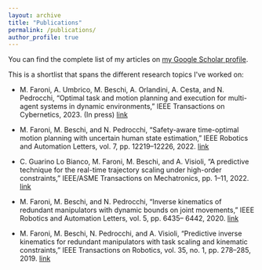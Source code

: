 ```yaml
---
layout: archive
title: "Publications"
permalink: /publications/
author_profile: true
---
```


You can find the complete list of my articles on [my Google Scholar profile](https://scholar.google.it/citations?user=jx0C-agAAAAJ&hl=en&oi=ao).

This is a shortlist that spans the different research topics I've worked on:

- M. Faroni, A. Umbrico, M. Beschi, A. Orlandini, A. Cesta, and N. Pedrocchi, “Optimal task and motion planning and execution for multi-agent systems in dynamic environments,” IEEE Transactions on Cybernetics, 2023. (In press)
[link](https://arxiv.org/abs/2303.14874)

- M. Faroni, M. Beschi, and N. Pedrocchi, “Safety-aware time-optimal motion planning with uncertain human state estimation,” IEEE Robotics and Automation Letters, vol. 7, pp. 12219–12226, 2022.
[link](https://arxiv.org/abs/2210.11655)

- C. Guarino Lo Bianco, M. Faroni, M. Beschi, and A. Visioli, “A predictive technique for the real-time trajectory scaling under high-order constraints,” IEEE/ASME Transactions on Mechatronics,
pp. 1–11, 2022.
[link](https://www.researchgate.net/publication/349852122_A_Predictive_Technique_for_the_Real-Time_Trajectory_Scaling_under_High-Order_Constraints#fullTextFileContent)

- M. Faroni, M. Beschi, and N. Pedrocchi, “Inverse kinematics of redundant manipulators with
dynamic bounds on joint movements,” IEEE Robotics and Automation Letters, vol. 5, pp. 6435–
6442, 2020.
[link](https://hal.science/hal-03157810/document)

- M. Faroni, M. Beschi, N. Pedrocchi, and A. Visioli, “Predictive inverse kinematics for redundant manipulators with task scaling and kinematic constraints,” IEEE Transactions on Robotics, vol. 35,
no. 1, pp. 278–285, 2019.
[link](https://hal.science/hal-02982618/document)
